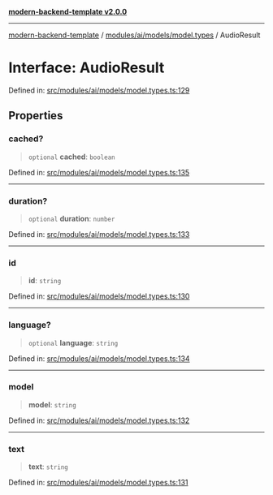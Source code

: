 [**modern-backend-template v2.0.0**](../../../../../README.md)

***

[modern-backend-template](../../../../../modules.md) / [modules/ai/models/model.types](../README.md) / AudioResult

# Interface: AudioResult

Defined in: [src/modules/ai/models/model.types.ts:129](https://github.com/maemreyo/saas-4cus-nodejs/blob/2a5b3f3aa11335dfa561e80e1feabb8e6084261e/src/modules/ai/models/model.types.ts#L129)

## Properties

### cached?

> `optional` **cached**: `boolean`

Defined in: [src/modules/ai/models/model.types.ts:135](https://github.com/maemreyo/saas-4cus-nodejs/blob/2a5b3f3aa11335dfa561e80e1feabb8e6084261e/src/modules/ai/models/model.types.ts#L135)

***

### duration?

> `optional` **duration**: `number`

Defined in: [src/modules/ai/models/model.types.ts:133](https://github.com/maemreyo/saas-4cus-nodejs/blob/2a5b3f3aa11335dfa561e80e1feabb8e6084261e/src/modules/ai/models/model.types.ts#L133)

***

### id

> **id**: `string`

Defined in: [src/modules/ai/models/model.types.ts:130](https://github.com/maemreyo/saas-4cus-nodejs/blob/2a5b3f3aa11335dfa561e80e1feabb8e6084261e/src/modules/ai/models/model.types.ts#L130)

***

### language?

> `optional` **language**: `string`

Defined in: [src/modules/ai/models/model.types.ts:134](https://github.com/maemreyo/saas-4cus-nodejs/blob/2a5b3f3aa11335dfa561e80e1feabb8e6084261e/src/modules/ai/models/model.types.ts#L134)

***

### model

> **model**: `string`

Defined in: [src/modules/ai/models/model.types.ts:132](https://github.com/maemreyo/saas-4cus-nodejs/blob/2a5b3f3aa11335dfa561e80e1feabb8e6084261e/src/modules/ai/models/model.types.ts#L132)

***

### text

> **text**: `string`

Defined in: [src/modules/ai/models/model.types.ts:131](https://github.com/maemreyo/saas-4cus-nodejs/blob/2a5b3f3aa11335dfa561e80e1feabb8e6084261e/src/modules/ai/models/model.types.ts#L131)

